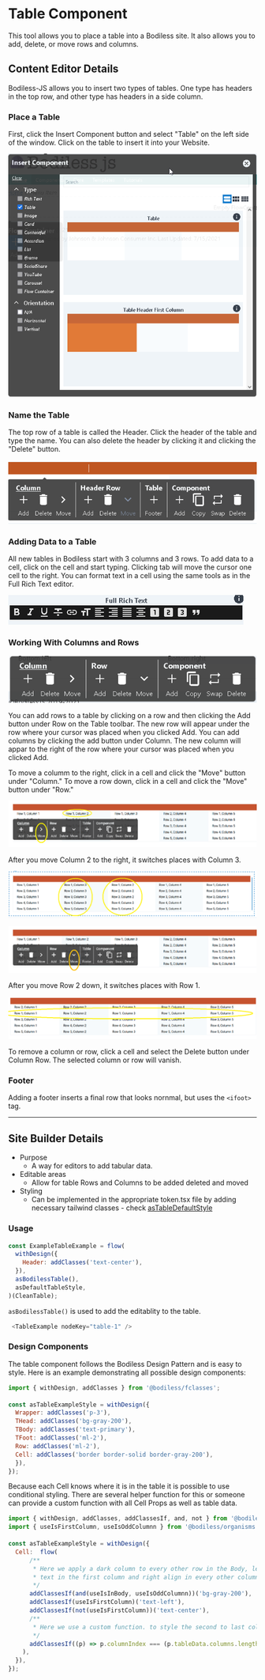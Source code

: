 # Table Component

This tool allows you to place a table into a Bodiless site. It also allows you to
add, delete, or move rows and columns.

## Content Editor Details

Bodiless-JS allows you to insert two types of tables. One type has headers in the top
row, and other type has headers in a side column.

### Place a Table

First, click the Insert Component button and select "Table" on the left side of the
window. Click on the table to insert it into your Website.

![Place a Table](./assets/Table_1.png)

### Name the Table

The top row of a table is called the Header. Click the header of the table and type
the name. You can also delete the header by clicking it and clicking the "Delete"
button.

![Table Name](./assets/Table_2.png)

### Adding Data to a Table

All new tables in Bodiless start with 3 columns and 3 rows. To add data to a cell,
click on the cell and start typing. Clicking tab will move the cursor one cell to
the right. You can format text in a cell using the same tools as in the Full Rich
Text editor.

![Text Options](./assets/Table_3.png)

### Working With Columns and Rows

![Table Toolbar](./assets/Table_4.png)

You can add rows to a table by clicking on a row and then clicking the Add button
under Row on the Table toolbar. The new row will appear under the row where your
cursor was placed when you clicked Add. You can add columns by clicking the add
button under Column. The new column will appar to the right of the row where your
cursor was placed when you clicked Add.

To move a columm to the right, click in a cell and click the "Move" button under "Column." To move a row down, click in a cell and click the "Move" button under "Row." 

![Moving a Column- before](./assets/Table_5.png)

After you move Column 2 to the right, it switches places with Column 3.

![Moving a Column- after](./assets/Table_6.png)

![Moving a Row- before](./assets/Table_7.png)

After you move Row 2 down, it switches places with Row 1.

![Moving a Row- after](./assets/Table_8.png)

To remove a column or row, click a cell and select the Delete button under Column
Row. The selected column or row will vanish.

### Footer

Adding a footer inserts a final row that looks nornmal, but uses the `<ifoot>` tag.


---

## Site Builder Details

- Purpose
  - A way for editors to add tabular data.
- Editable areas
  - Allow for table Rows and Columns to be added deleted and moved
- Styling
  - Can be implemented in the appropriate token.tsx file by adding necessary tailwind classes - check [asTableDefaultStyle](../../examples/test-site/src/components/Table/index.tsx)

### Usage

``` js
const ExampleTableExample = flow(
  withDesign({
    Header: addClasses('text-center'),
  }),
  asBodilessTable(),
  asDefaultTableStyle,
)(CleanTable);
```

`asBodilessTable()` is used to add the editablity to the table.

``` js
 <TableExample nodeKey="table-1" />
```

### Design Components

The table component follows the Bodiless Design Pattern and is easy to style. Here is an example demonstrating all possible design components:

```js
import { withDesign, addClasses } from '@bodiless/fclasses';

const asTableExampleStyle = withDesign({
  Wrapper: addClasses('p-3'),
  THead: addClasses('bg-gray-200'),
  TBody: addClasses('text-primary'),
  TFoot: addClasses('ml-2'),
  Row: addClasses('ml-2'), 
  Cell: addClasses('border border-solid border-gray-200'),
  }),
});
```

Because each Cell knows where it is in the table it is possible to use conditional styling. There are several helper function for this or someone can provide a custom
function with all Cell Props as well as table data.

```js
import { withDesign, addClasses, addClassesIf, and, not } from '@bodiless/fclasses';
import { useIsFirstColumn, useIsOddColumnn } from '@bodiless/organisms';

const asTableExampleStyle = withDesign({
  Cell:  flow(
      /**
       * Here we apply a dark column to every other row in the Body, left align 
       * text in the first column and right align in every other column.
       */
      addClassesIf(and(useIsInBody, useIsOddColumnn))('bg-gray-200'),
      addClassesIf(useIsFirstColumn)('text-left'),
      addClassesIf(not(useIsFirstColumn))('text-center'),
      /**
       * Here we use a custom function. to style the second to last column
       */
      addClassesIf((p) => p.columnIndex === (p.tableData.columns.length - 2))('bg-color-orange-700'),
    ),
  }),
});
